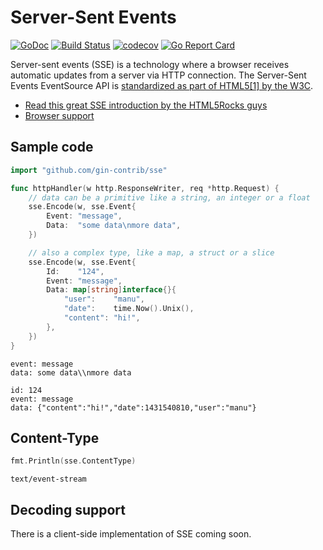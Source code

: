 # Server-Sent Events

[![GoDoc](https://godoc.org/github.com/gin-contrib/sse?status.svg)](https://godoc.org/github.com/gin-contrib/sse)
[![Build Status](https://travis-ci.org/gin-contrib/sse.svg)](https://travis-ci.org/gin-contrib/sse)
[![codecov](https://codecov.io/gh/gin-contrib/sse/branch/master/graph/badge.svg)](https://codecov.io/gh/gin-contrib/sse)
[![Go Report Card](https://goreportcard.com/badge/github.com/gin-contrib/sse)](https://goreportcard.com/report/github.com/gin-contrib/sse)

Server-sent events (SSE) is a technology where a browser receives automatic updates from a server via HTTP connection. The Server-Sent Events EventSource API is [standardized as part of HTML5[1] by the W3C](http://www.w3.org/TR/2009/WD-eventsource-20091029/).

- [Read this great SSE introduction by the HTML5Rocks guys](http://www.html5rocks.com/en/tutorials/eventsource/basics/)
- [Browser support](http://caniuse.com/#feat=eventsource)

## Sample code

```go
import "github.com/gin-contrib/sse"

func httpHandler(w http.ResponseWriter, req *http.Request) {
	// data can be a primitive like a string, an integer or a float
	sse.Encode(w, sse.Event{
		Event: "message",
		Data:  "some data\nmore data",
	})

	// also a complex type, like a map, a struct or a slice
	sse.Encode(w, sse.Event{
		Id:    "124",
		Event: "message",
		Data: map[string]interface{}{
			"user":    "manu",
			"date":    time.Now().Unix(),
			"content": "hi!",
		},
	})
}
```
```
event: message
data: some data\\nmore data

id: 124
event: message
data: {"content":"hi!","date":1431540810,"user":"manu"}

```

## Content-Type

```go
fmt.Println(sse.ContentType)
```
```
text/event-stream
```

## Decoding support

There is a client-side implementation of SSE coming soon.
